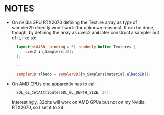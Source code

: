 # NOTES

- On nVidia GPU RTX2070 defining the Texture array as type of sampler2D directly
  won't work (for unknown reasons). It can be done, though, by defining the array
  as uvec2 and later construct a sampler out of it, like so:
  ```glsl
    layout(std430, binding = 5) readonly buffer Textures {
        uvec2 in_Samplers[32];
    };
    
    ...
    
    sampler2D albedo = sampler2D(in_Samplers[material.albedoID]);
  ```
- On AMD GPUs one apparently has to call
  ```c++
    SDL_GL_SetAttribute(SDL_GL_DEPTH_SIZE, 24);
  ```
  Interestingly, 32bits will work on AMD GPUs but not on my Nvidia RTX2070,  so
  I set it to 24.
